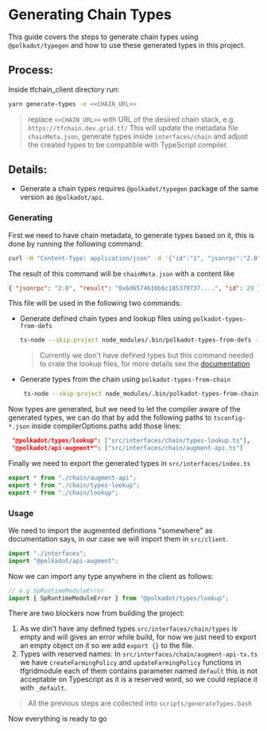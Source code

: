 # Generating Chain Types

This guide covers the steps to generate chain types using `@polkadot/typegen` and how to use these generated types in this project.

## Process:

Inside tfchain_client directory run:

```bash
yarn generate-types -e <<CHAIN_URL>>
```

> replace `<<CHAIN_URL>>` with URL of the desired chain stack, e.g. `https://tfchain.dev.grid.tf/`
> This will update the metadata file `chainMeta.json`, generate types inside `interfaces/chain` and adjust the created types to be compatible with TypeScript compiler.

## Details:

- Generate a chain types requires `@polkadot/typegen` package of the same version as `@polkadot/api`.

### Generating

First we need to have chain metadata, to generate types based on it, this is done by running the following command:

```bash
curl -H "Content-Type: application/json" -d '{"id":"1", "jsonrpc":"2.0", "method": "state_getMetadata", "params":[]}' -o chainMeta.json <<CHAIN_URL>>
```

The result of this command will be `chainMeta.json` with a content like

```json
{ "jsonrpc": "2.0", "result": "0x6d6574610b6c185379737....", "id": 29 }
```

This file will be used in the following two commands:

- Generate defined chain types and lookup files using `polkadot-types-from-defs `
  ```bash
  ts-node --skip-project node_modules/.bin/polkadot-types-from-defs --package @threefold/tfchain_client  --input ./src/interfaces/chain --endpoint ./chainMeta.json
  ```
  > Currently we don't have defined types but this command needed to crate the lookup files, for more details see the [documentation](https://polkadot.js.org/docs/api/start/typescript.user/#definitions)
- Generate types from the chain using `polkadot-types-from-chain`
  ```bash
   ts-node --skip-project node_modules/.bin/polkadot-types-from-chain --endpoint ./chainMeta.json --output ./src/interfaces/chain
  ```

Now types are generated, but we need to let the compiler aware of the generated types, we can do that by add the following paths to `tsconfig-*.json` inside compilerOptions.paths add those lines:

```json
 "@polkadot/types/lookup": ["src/interfaces/chain/types-lookup.ts"],
 "@polkadot/api-augment*": ["src/interfaces/chain/augment-api.ts"]
```

Finally we need to export the generated types
in `src/interfaces/index.ts`

```ts
export * from "./chain/augment-api";
export * from "./chain/types-lookup";
export * from "./chain/lookup";
```

### Usage

We need to import the augmented definitions "somewhere" as documentation says, in our case we will import them in `src/client`.

```ts
import "./interfaces";
import "@polkadot/api-augment";
```

Now we can import any type anywhere in the client as follows:

```ts
// e.g SpRuntimeModuleError
import { SpRuntimeModuleError } from "@polkadot/types/lookup";
```

There are two blockers now from building the project:

1. As we din't have any defined types `src/interfaces/chain/types` is empty and will gives an error while build, for now we just need to export an empty object on it so we add `export {}` to the file.
2. Types with reserved names:
   In `src/interfaces/chain/augment-api-tx.ts` we have `createFarmingPolicy` and `updateFarmingPolicy` functions in tfgridmodule each of them contains parameter named `default` this is not acceptable on Typescript as it is a reserved word, so we could replace it with `_default`.

> All the previous steps are collected into `scripts/generateTypes.bash`

Now everything is ready to go
